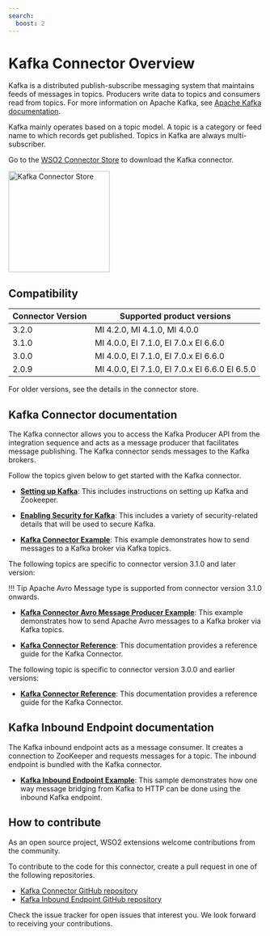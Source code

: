```yaml
---
search:
  boost: 2
---
```


# Kafka Connector Overview

Kafka is a distributed publish-subscribe messaging system that maintains feeds of messages in topics. Producers write data to topics and consumers read from topics. For more information on Apache Kafka, see [Apache Kafka documentation](http://kafka.apache.org/documentation.html).

Kafka mainly operates based on a topic model. A topic is a category or feed name to which records get published. Topics in Kafka are always multi-subscriber.

Go to the <a target="_blank" href="https://store.wso2.com/connector/esb-connector-kafka">WSO2 Connector Store</a> to download the Kafka connector.

<img src="{{base_path}}/assets/img/integrate/connectors/kafka-store.png" title="Kafka Connector Store" width="200" alt="Kafka Connector Store"/>

## Compatibility

| Connector Version | Supported product versions                     |
|-------------------|------------------------------------------------|
| 3.2.0             | MI 4.2.0, MI 4.1.0, MI 4.0.0                   |
| 3.1.0             | MI 4.0.0, EI 7.1.0, EI 7.0.x EI 6.6.0          |
| 3.0.0             | MI 4.0.0, EI 7.1.0, EI 7.0.x EI 6.6.0          |
| 2.0.9             | MI 4.0.0, EI 7.1.0, EI 7.0.x EI 6.6.0 EI 6.5.0 |

For older versions, see the details in the connector store.

## Kafka Connector documentation

The Kafka connector allows you to access the Kafka Producer API from the integration sequence and acts as a message producer that facilitates message publishing. The Kafka connector sends messages to the Kafka brokers. 

Follow the topics given below to get started with the Kafka connector.

* **[Setting up Kafka]({{base_path}}/reference/connectors/kafka-connector/setting-up-kafka/)**: This includes instructions on setting up Kafka and Zookeeper.

* **[Enabling Security for Kafka]({{base_path}}/reference/connectors/kafka-connector/enabling-security-for-kafka/)**: This includes a variety of security-related details that will be used to secure Kafka.

* **[Kafka Connector Example]({{base_path}}/reference/connectors/kafka-connector/kafka-connector-producer-example/)**: This example demonstrates how to send messages to a Kafka broker via Kafka topics. 

The following topics are specific to connector version 3.1.0 and later version:

!!! Tip
    Apache Avro Message type is supported from connector version 3.1.0 onwards.

* **[Kafka Connector Avro Message Producer Example]({{base_path}}/reference/connectors/kafka-connector/kafka-connector-avro-producer-example/)**: This example demonstrates how to send Apache Avro messages to a Kafka broker via Kafka topics.  

* **[Kafka Connector Reference]({{base_path}}/reference/connectors/kafka-connector/kafka-connector-config/)**: This documentation provides a reference guide for the Kafka Connector.

The following topic is specific to connector version 3.0.0 and earlier versions:

* **[Kafka Connector Reference]({{base_path}}/reference/connectors/kafka-connector/kafka-connector-config/)**: This documentation provides a reference guide for the Kafka Connector.

## Kafka Inbound Endpoint documentation

The Kafka inbound endpoint acts as a message consumer. It creates a connection to ZooKeeper and requests messages for a topic. The inbound endpoint is bundled with the Kafka connector.

* **[Kafka Inbound Endpoint Example]({{base_path}}/reference/connectors/kafka-connector/kafka-inbound-endpoint-example/)**: This sample demonstrates how one way message bridging from Kafka to HTTP can be done using the inbound Kafka endpoint. 

## How to contribute

As an open source project, WSO2 extensions welcome contributions from the community. 

To contribute to the code for this connector, create a pull request in one of the following repositories. 

* [Kafka Connector GitHub repository](https://github.com/wso2-extensions/esb-connector-kafka)
* [Kafka Inbound Endpoint GitHub repository](https://github.com/wso2-extensions/esb-inbound-kafka)

Check the issue tracker for open issues that interest you. We look forward to receiving your contributions.
